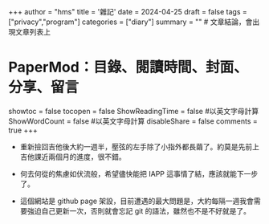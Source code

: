 +++
author = "hms"
title = '雜記'
date = 2024-04-25
draft = false
tags = ["privacy","program"]
categories = ["diary"]
summary = ""  # 文章結論，會出現文章列表上
# PaperMod：目錄、閱讀時間、封面、分享、留言
showtoc = false
tocopen = false
ShowReadingTime = false #以英文字母計算
ShowWordCount = false #以英文字母計算
disableShare = false
comments = true
+++

- 重新撿回吉他後大約一週半，壓弦的左手除了小指外都長繭了。約莫是先前上吉他課近兩個月的進度，很不錯。

- 何去何從的焦慮如伏流般，希望儘快能把 IAPP 這事情了結，應該就能下一步了。

- 這個網站是 github page 架設，目前遭遇的最大問題是，大約每隔一週我會需要強迫自己更新一次，否則就會忘記 git 的語法，雖然也不是不好就是了。